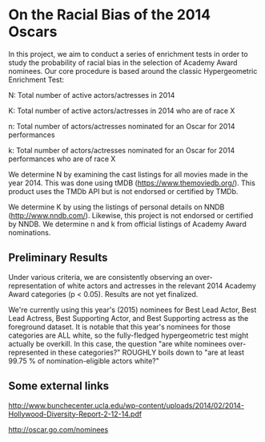 # On the Racial Bias of the 2014 Oscars

In this project, we aim to conduct a series of enrichment tests in order to study the probability of racial bias in the selection of Academy Award nominees. Our core procedure is based around the classic Hypergeometric Enrichment Test:

N: Total number of active actors/actresses in 2014

K: Total number of active actors/actresses in 2014 who are of race X

n: Total number of actors/actresses nominated for an Oscar for 2014 performances

k: Total number of actors/actresses nominated for an Oscar for 2014 performances who are of race X


We determine N by examining the cast listings for all movies made in the year 2014. This was done using tMDB (https://www.themoviedb.org/). This product uses the TMDb API but is not endorsed or certified by TMDb.

We determine K by using the listings of personal details on NNDB (http://www.nndb.com/). Likewise, this project is not endorsed or certified by NNDB. We determine n and k from official listings of Academy Award nominations.


## Preliminary Results

Under various criteria, we are consistently observing an over-representation of white actors and actresses in the relevant 2014 Academy Award categories (p < 0.05). Results are not yet finalized.

We're currently using this year's (2015) nominees for Best Lead Actor, Best Lead Actress, Best Supporting Actor, and Best Supporting actress as the foreground dataset. It is notable that this year's nominees for those categories are ALL white, so the fully-fledged hypergeometric test might actually be overkill. In this case, the question "are white nominees over-represented in these categories?" ROUGHLY boils down to "are at least 99.75 % of nomination-eligible actors white?"


## Some external links
http://www.bunchecenter.ucla.edu/wp-content/uploads/2014/02/2014-Hollywood-Diversity-Report-2-12-14.pdf

http://oscar.go.com/nominees
